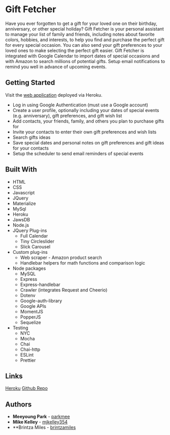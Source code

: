 # Gift Fetcher
Have you ever forgotten to get a gift for your loved one on their birthday, anniversary, or other special holiday? Gift Fetcher is your personal assistant to manage your list of family and friends, including notes about favorite colors, hobbies, and interests, to help you find and purchase the perfect gift for every special occasion. You can also send your gift preferences to your loved ones to make selecting the perfect gift easier. Gift Fetcher is integrated with Google Calendar to import dates of special occasions and with Amazon to search millions of potential gifts. Setup email notifications to remind you well in advance of upcoming events.

## Getting Started
Visit the [web application](https://gift-fetcher.herokuapp.com/) deployed via Heroku.

* Log in using Google Authentication (must use a Google account)
* Create a user profile, optionally including your dates of special events (e.g. anniversary), gift preferences, and gift wish list
* Add contacts, your friends, family, and others you plan to purchase gifts for
* Invite your contacts to enter their own gift preferences and wish lists
* Search gifts ideas
* Save special dates and personal notes on gift preferences and gift ideas for your contacts
* Setup the scheduler to send email reminders of special events

## Built With

* HTML
* CSS
* Javascript
* JQuery
* Materialize
* MySql
* Heroku
* JawsDB
* Node.js
* JQuery Plug-ins
    * Full Calendar
    * Tiny Circleslider
    * Slick Carousel
* Custom plug-ins
    * Web scraper - Amazon product search
    * Handlebar helpers for math functions and comparison logic
* Node packages
    * MySQL
    * Express
    * Express-handlebar
    * Crawler (integrates Request and Cheerio)
    * Dotenv
    * Google-auth-library
    * Google APIs
    * MomentJS
    * PopperJS
    * Sequelize
* Testing
    * NYC
    * Mocha
    * Chai
    * Chai-http
    * ESLint
    * Prettier 

## Links
[Heroku](https://gift-fetcher.herokuapp.com/)
[Github Repo](https://github.com/parkmee/gift-fetcher)

## Authors

* **Meeyoung Park** - [parkmee](https://github.com/parkmee)
* **Mike Kelley** - [mjkelley354](https://github.com/mjkelley354)
* **Brintza Miles - [brintzamiles](https://github.com/brintzamiles)
